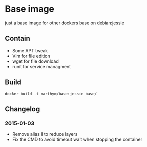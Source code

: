 # Base image

just a base image for other dockers base on debian:jessie

## Contain

 * Some APT tweak
 * Vim for file edition
 * wget for file download
 * runit for service managment

## Build

	docker build -t marthym/base:jessie base/
	
## Changelog

### 2015-01-03

 * Remove alias ll to reduce layers
 * Fix the CMD to avoid timeout wait when stopping the container

